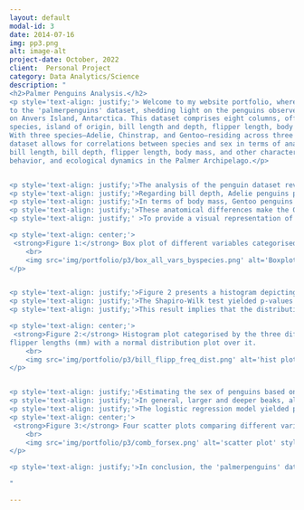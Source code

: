 ```yaml
---
layout: default
modal-id: 3
date: 2014-07-16
img: pp3.png
alt: image-alt
project-date: October, 2022
client:  Personal Project
category: Data Analytics/Science
description: "
<h2>Palmer Penguins Analysis.</h2>
<p style='text-align: justify;'> Welcome to my website portfolio, where I provide a detailed introduction
to the 'palmerpenguins' dataset, shedding light on the penguins observed at the Palmer Station in the Palmer Archipelago
on Anvers Island, Antarctica. This dataset comprises eight columns, offering valuable information about the penguins'
species, island of origin, bill length and depth, flipper length, body mass, sex, and the year of data collection.
With three species—Adelie, Chinstrap, and Gentoo—residing across three islands—Dream, Biscoe, and Torgersen—this 
dataset allows for correlations between species and sex in terms of anatomical differences. By examining the penguins'
bill length, bill depth, flipper length, body mass, and other characteristics, we gain insights into their biology,
behavior, and ecological dynamics in the Palmer Archipelago.</p>


<p style='text-align: justify;'>The analysis of the penguin dataset reveals interesting insights regarding the anatomical features of the three species: Adelie, Chinstrap, and Gentoo. Among the species, Gentoo penguins exhibit the largest mean flipper length, with the least amount of deviation, indicating relatively consistent flipper sizes within the population. On the other hand, Chinstrap penguins have the highest standard deviation, suggesting greater variation in flipper length. Adelie penguins have the shortest flipper length on average.</p>
<p style='text-align: justify;'>Regarding bill depth, Adelie penguins possess the shortest bills, with the least amount of deviation. Gentoo penguins, however, have the highest deviation, indicating more variability in bill depth within the population. Chinstrap penguins exhibit the highest mean value for bill depth.</p>
<p style='text-align: justify;'>In terms of body mass, Gentoo penguins have the highest mean body mass and the highest deviation, suggesting a broader range of body sizes within the species. Adelie penguins, on the other hand, have the lowest mean body mass.</p>
<p style='text-align: justify;'>These anatomical differences make the Gentoo species easily distinguishable from the other two species. While Chinstrap and Adelie penguins share some similarities in terms of anatomical features, the Gentoo species stands out with its longer flippers and greater body mass.</p>
<p style='text-align: justify;' >To provide a visual representation of these findings, Figure 1 presents a summary of the first, median, and third quartile ranges. This plot also highlights any outliers present in the dataset. The plot emphasizes that Gentoo penguins exhibit the highest values for flipper length and body mass while having the lowest bill depth. These distinctive characteristics can be effectively utilized to differentiate the Gentoo species from the other two species. Conversely, Adelie penguins have the shortest bill lengths compared to the relatively higher values observed in both Chinstrap and Gentoo species.</p>

<p style='text-align: center;'>
 <strong>Figure 1:</strong> Box plot of different variables categorised by species.
    <br>
    <img src='img/portfolio/p3/box_all_vars_byspecies.png' alt='Boxplot' style='max-width: 100%; height: auto;'>
</p>


<p style='text-align: justify;'>Figure 2 presents a histogram depicting the distribution of different penguin species based on their flipper length and bill length measured in millimeters (mm). A normal distribution curve was overlaid on the histogram to visualize the potential fit of the combined species data. To assess the normality of the sample data, the Shapiro-Wilk test was performed.</p>
<p style='text-align: justify;'>The Shapiro-Wilk test yielded p-values of 0.003 for 'Flipper lengths' and 0.0071 for 'Bill lengths.' Since both p-values are less than the significance level of 0.05, the sample data is deemed to deviate significantly from a population that follows a normal distribution.</p>
<p style='text-align: justify;'>This result implies that the distribution of flipper lengths and bill lengths among the penguin species in the dataset is unlikely to be normally distributed. The deviation from normality suggests the presence of distinct patterns or variations in these anatomical measurements among the different species of penguins.</p>

<p style='text-align: center;'>
 <strong>Figure 2:</strong> Histogram plot categorised by the three different species, showing their bill lengths (mm) and
flipper lengths (mm) with a normal distribution plot over it.
    <br>
    <img src='img/portfolio/p3/bill_flipp_freq_dist.png' alt='hist plot' style='max-width: 100%; height: auto;'>
</p>


<p style='text-align: justify;'>Estimating the sex of penguins based on measurement data can be crucial, as it eliminates the need for invasive methods to determine gender. Figure 4 illustrates data for different variables, with green and orange points representing males and females, respectively. Upon visual inspection, the most effective method for distinguishing between sexes appears to be the relationship between bill length and bill depth. Additionally, knowledge of body mass in relation to bill depth provides well-separated data for categorizing males and females.</p>
<p style='text-align: justify;'>In general, larger and deeper beaks, along with greater body mass, increase the likelihood of a penguin being male. To provide probabilities and classification of the data, logistic regression was employed using the sample's continuous data. Probability was scaled by multiple variables, and probabilities were obtained for each variable. The dataset was split into 74% training data and 26% testing data, and logistic regression was applied using the 'tidymodel' package with the 'glm' engine.</p>
<p style='text-align: justify;'>The logistic regression model yielded predictions with a sensitivity of 0.846, specificity of 0.769, and precision of 0.786. This indicates that the model correctly identified the majority of occurrences, considering the limited amount of available data. Table 2 provides further details on the performance of the prediction model.</p>
<p style='text-align: center;'>
 <strong>Figure 3:</strong> Four scatter plots comparing different variables to identify the sex of the penguins.
    <br>
    <img src='img/portfolio/p3/comb_forsex.png' alt='scatter plot' style='max-width: 100%; height: auto;'>
</p>

<p style='text-align: justify;'>In conclusion, the 'palmerpenguins' dataset provides valuable insights into the penguins of the Palmer Archipelago in Antarctica. The analysis reveals distinct anatomical differences among the Adelie, Chinstrap, and Gentoo species, with Gentoo penguins standing out for their larger flipper lengths and body mass. The dataset also allows for non-invasive estimation of penguin sex based on measurements, particularly using bill length, bill depth, and body mass. These findings contribute to our understanding of penguin biology and support conservation efforts in the Antarctic region.</p>

"

---
```

